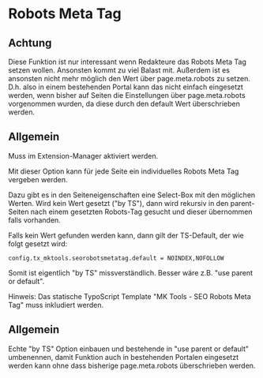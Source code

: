 Robots Meta Tag
===============

Achtung
-------

Diese Funktion ist nur interessant wenn Redakteure das Robots Meta Tag setzen wollen. Ansonsten kommt zu viel Balast mit. Außerdem ist es ansonsten nicht mehr möglich den Wert über page.meta.robots zu setzen. D.h. also in einem bestehenden Portal kann das nicht einfach eingesetzt werden, wenn bisher auf Seiten die Einstellungen über page.meta.robots vorgenommen wurden, da diese durch den default Wert überschrieben werden.

Allgemein
---------

Muss im Extension-Manager aktiviert werden.

Mit dieser Option kann für jede Seite ein individuelles Robots Meta Tag vergeben werden.

Dazu gibt es in den Seiteneigenschaften eine Select-Box mit den möglichen Werten. Wird kein Wert gesetzt ("by TS"), dann wird rekursiv in den parent-Seiten nach einem gesetzten Robots-Tag gesucht und dieser übernommen falls vorhanden.

Falls kein Wert gefunden werden kann, dann gilt der TS-Default, der wie folgt gesetzt wird:

~~~~ {.sourceCode .ts}
config.tx_mktools.seorobotsmetatag.default = NOINDEX,NOFOLLOW
~~~~

Somit ist eigentlich "by TS" missverständlich. Besser wäre z.B. "use parent or default".

Hinweis: Das statische TypoScript Template "MK Tools - SEO Robots Meta Tag" muss inkludiert werden.

Allgemein
---------

Echte "by TS" Option einbauen und bestehende in "use parent or default" umbenennen, damit Funktion auch in bestehenden Portalen eingesetzt werden kann ohne dass bisherige page.meta.robots überschrieben werden.
